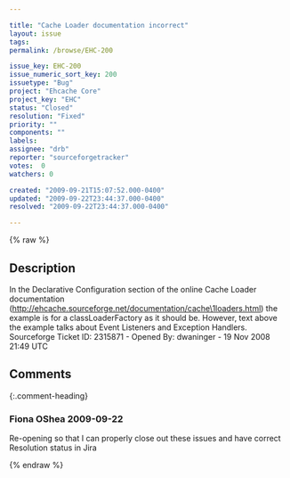 ```yaml
---

title: "Cache Loader documentation incorrect"
layout: issue
tags: 
permalink: /browse/EHC-200

issue_key: EHC-200
issue_numeric_sort_key: 200
issuetype: "Bug"
project: "Ehcache Core"
project_key: "EHC"
status: "Closed"
resolution: "Fixed"
priority: ""
components: ""
labels: 
assignee: "drb"
reporter: "sourceforgetracker"
votes:  0
watchers: 0

created: "2009-09-21T15:07:52.000-0400"
updated: "2009-09-22T23:44:37.000-0400"
resolved: "2009-09-22T23:44:37.000-0400"

---
```




{% raw %}



## Description

<div markdown="1" class="description">

In the Declarative Configuration section of the online Cache Loader documentation (http://ehcache.sourceforge.net/documentation/cache\1loaders.html) the example is for a classLoaderFactory as it should be.  However, text above the example talks about Event Listeners and Exception Handlers.
Sourceforge Ticket ID: 2315871 - Opened By: dwaninger - 19 Nov 2008 21:49 UTC

</div>

## Comments


{:.comment-heading}
### **Fiona OShea** <span class="date">2009-09-22</span>

<div markdown="1" class="comment">

Re-opening so that I can properly close out these issues and have correct Resolution status in Jira

</div>



{% endraw %}
